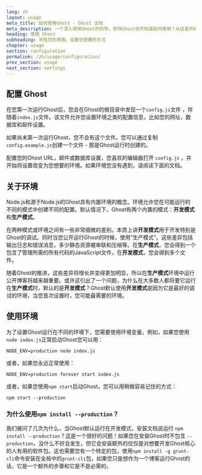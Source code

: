 ```yaml
---
lang: zh
layout: usage
meta_title: 如何使用Ghost - Ghost 文档
meta_description: 一个深入使用Ghost的向导。获得Ghost但不知道如何使用？从这里开始!
heading: 使用 Ghost
subheading: 寻找您的周围，设置您想要的方式
chapter: usage
section: configuration
permalink: /zh/usage/configuration/
prev_section: usage
next_section: settings
---
```


## 配置 Ghost <a id="configuration"></a>

在您第一次运行Ghost后，您会在Ghost的根目录中发现一个`config.js`文件 ，伴随着`index.js`文件。该文件允许您设置环境之类的配置信息，比如您的网址，数据库和邮件设置。

如果尚未第一次运行Ghost，您不会有这个文件。您可以通过复制`config.example.js`创建一个文件 - 那是Ghost运行时创建的。 

配置您的Ghost URL，邮件或数据库设置，您喜欢的编辑器打开 `config.js` ，并开始将设置改变为您想要的环境。如果环境您没有遇到，请阅读下面的文档。

## 关于环境 <a id="environments"></a>

Node.js和源于Node.js的Ghost具有内置环境的概念。环境允许您在可能运行的不同的模式中创建不同的配置。默认情况下，Ghost有两个内置的模式：**开发模式**和**生产模式**。

在两种模式或环境之间有一些非常细微的差别。本质上讲**开发模式**用于开发特别是Ghost的调试。同时当您公开运行Ghost的时候，使用“生产模式”。这些差异包括输出日志和错误消息，多少静态资源被串联和压缩等。在**生产模式**，您会得到一个包含了管理所需的所有代码的JavaScript文件，在**开发模式**，您会得到多个文件。

随着Ghost的推进，这些差异将增长并变得更加明显，所以在**生产模式**环境中运行公开博客将越来越重要。或许这引出了一个问题，为什么在大多数人都将要它运行在**生产模式**时，默认的是**开发模式**？Ghost默认使用**开发模式**是因为它是最好的调试的环境，当您首次设置时，您可能最需要的环境。

##  使用环境 <a id="using-env"></a>

为了设置Ghost运行在不同的环境下，您需要使用环境变量。例如，如果您使用`node index.js`正常启动Ghost您可以用：

`NODE_ENV=production node index.js`

或者，如果您永远正常使用：

`NODE_ENV=production forever start index.js`

或者，如果您使用`npm start`启动Ghost，您可以用稍微容易记住的方式：

`npm start --production`

### 为什么使用`npm install --production`？

我们被问了几次为什么，当Ghost默认运行在开发模式，安装文档说运行 `npm install --production`？这是一个很好的问题！如果您在安装Ghost时不包含 `--production`，没什么不好会发生，但它会安装额外的仅仅是对想要开发Ghost核心的人有用的软件包。这也需要您有一个特定的包，使用`npm install -g grunt-cli`命令安装在全局中的`grunt-cli`包，如果您只是想作为一个博客运行Ghost的话，它是一个额外的步骤和它是不是必需的。 
